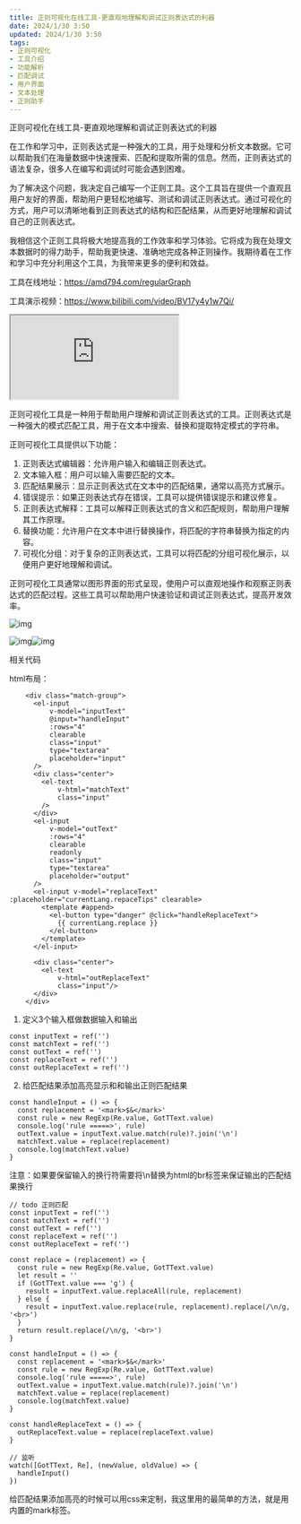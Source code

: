 ```yaml
---
title: 正则可视化在线工具-更直观地理解和调试正则表达式的利器
date: 2024/1/30 3:50
updated: 2024/1/30 3:50
tags:
- 正则可视化
- 工具介绍
- 功能解析
- 匹配调试
- 用户界面
- 文本处理
- 正则助手
---
```




正则可视化在线工具-更直观地理解和调试正则表达式的利器



在工作和学习中，正则表达式是一种强大的工具，用于处理和分析文本数据。它可以帮助我们在海量数据中快速搜索、匹配和提取所需的信息。然而，正则表达式的语法复杂，很多人在编写和调试时可能会遇到困难。



为了解决这个问题，我决定自己编写一个正则工具。这个工具旨在提供一个直观且用户友好的界面，帮助用户更轻松地编写、测试和调试正则表达式。通过可视化的方式，用户可以清晰地看到正则表达式的结构和匹配结果，从而更好地理解和调试自己的正则表达式。

我相信这个正则工具将极大地提高我的工作效率和学习体验。它将成为我在处理文本数据时的得力助手，帮助我更快速、准确地完成各种正则操作。我期待着在工作和学习中充分利用这个工具，为我带来更多的便利和效益。



工具在线地址：https://amd794.com/regularGraph

工具演示视频：https://www.bilibili.com/video/BV17y4y1w7Qi/



<iframe src="https://player.bilibili.com/player.html?bvid=17y4y1w7Qi"></iframe>





正则可视化工具是一种用于帮助用户理解和调试正则表达式的工具。正则表达式是一种强大的模式匹配工具，用于在文本中搜索、替换和提取特定模式的字符串。



正则可视化工具提供以下功能：

1.  正则表达式编辑器：允许用户输入和编辑正则表达式。
2.  文本输入框：用户可以输入需要匹配的文本。
3. 匹配结果展示：显示正则表达式在文本中的匹配结果，通常以高亮方式展示。
4. 错误提示：如果正则表达式存在错误，工具可以提供错误提示和建议修复。
5. 正则表达式解释：工具可以解释正则表达式的含义和匹配规则，帮助用户理解其工作原理。
6.  替换功能：允许用户在文本中进行替换操作，将匹配的字符串替换为指定的内容。
7.  可视化分组：对于复杂的正则表达式，工具可以将匹配的分组可视化展示，以便用户更好地理解和调试。



正则可视化工具通常以图形界面的形式呈现，使用户可以直观地操作和观察正则表达式的匹配过程。这些工具可以帮助用户快速验证和调试正则表达式，提高开发效率。



![img](https://ones.cn/wiki/api/wiki/editor/6cDi3b67/dSUrETTS/resources/girM40apJOm1y8yDIHMI1enWd1Stq14HEX1CsLqjRpo.png?token=W.iZYWWi2TVaian3eT-6gZC03FcdJ46hgtWQ5f94cBpgX5j3fKA-ZUXvijOe3euMoov824KWFqg_AYy8lrWO7eTwUnFvm7)



![img](https://ones.cn/wiki/api/wiki/editor/6cDi3b67/dSUrETTS/resources/kJw2hHazWnsuRVWxhkhg2WVwuwRSAw4rzUVEifgKdV0.png?token=W.iZYWWi2TVaian3eT-6gZC03FcdJ46hgtWQ5f94cBpgX5j3fKA-ZUXvijOe3euMoov824KWFqg_AYy8lrWO7eTwUnFvm7)![img](https://ones.cn/wiki/api/wiki/editor/6cDi3b67/dSUrETTS/resources/ARcKXP4kTBtXR0tTV1QQ3XINsDTG7AhEaEA7ipsYvHo.png?token=W.iZYWWi2TVaian3eT-6gZC03FcdJ46hgtWQ5f94cBpgX5j3fKA-ZUXvijOe3euMoov824KWFqg_AYy8lrWO7eTwUnFvm7)



相关代码

html布局：

```
    <div class="match-group">
      <el-input
          v-model="inputText"
          @input="handleInput"
          :rows="4"
          clearable
          class="input"
          type="textarea"
          placeholder="input"
      />
      <div class="center">
        <el-text
            v-html="matchText"
            class="input"
        />
      </div>
      <el-input
          v-model="outText"
          :rows="4"
          clearable
          readonly
          class="input"
          type="textarea"
          placeholder="output"
      />
      <el-input v-model="replaceText" :placeholder="currentLang.repaceTips" clearable>
        <template #append>
          <el-button type="danger" @click="handleReplaceText">
            {{ currentLang.replace }}
          </el-button>
        </template>
      </el-input>

      <div class="center">
        <el-text
            v-html="outReplaceText"
            class="input"/>
      </div>
    </div>
```





1. 定义3个输入框做数据输入和输出



```
const inputText = ref('')
const matchText = ref('')
const outText = ref('')
const replaceText = ref('')
const outReplaceText = ref('')
```





2. 给匹配结果添加高亮显示和和输出正则匹配结果



```
const handleInput = () => {
  const replacement = '<mark>$&</mark>'
  const rule = new RegExp(Re.value, GotTText.value)
  console.log('rule =====>', rule)
  outText.value = inputText.value.match(rule)?.join('\n')
  matchText.value = replace(replacement)
  console.log(matchText.value)
}
```





注意：如果要保留输入的换行符需要将\n替换为html的br标签来保证输出的匹配结果换行



```
// todo 正则匹配
const inputText = ref('')
const matchText = ref('')
const outText = ref('')
const replaceText = ref('')
const outReplaceText = ref('')

const replace = (replacement) => {
  const rule = new RegExp(Re.value, GotTText.value)
  let result = ''
  if (GotTText.value === 'g') {
    result = inputText.value.replaceAll(rule, replacement)
  } else {
    result = inputText.value.replace(rule, replacement).replace(/\n/g, '<br>')
  }
  return result.replace(/\n/g, '<br>')
}

const handleInput = () => {
  const replacement = '<mark>$&</mark>'
  const rule = new RegExp(Re.value, GotTText.value)
  console.log('rule =====>', rule)
  outText.value = inputText.value.match(rule)?.join('\n')
  matchText.value = replace(replacement)
  console.log(matchText.value)
}

const handleReplaceText = () => {
  outReplaceText.value = replace(replaceText.value)
}

// 监听
watch([GotTText, Re], (newValue, oldValue) => {
  handleInput()
})
```



给匹配结果添加高亮的时候可以用css来定制，我这里用的最简单的方法，就是用内置的mark标签。

